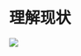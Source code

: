 # 理解现状



![](https://visitor-badge.laobi.icu/badge?page_id=sjhfx.linji&left_text=PageViews&right_color=%2300589F)